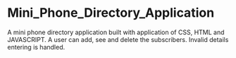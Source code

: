 # Mini_Phone_Directory_Application
A mini phone directory application built with application of CSS, HTML and JAVASCRIPT. A user can add, see and delete the subscribers. Invalid details entering is handled. 
